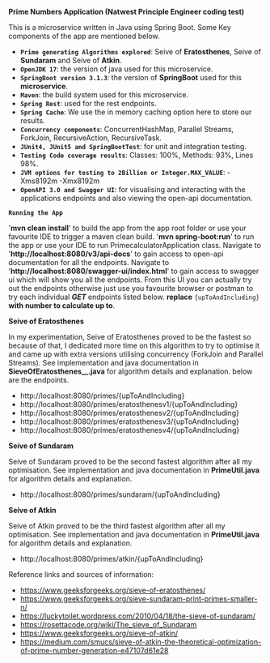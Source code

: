 **Prime Numbers Application (Natwest Principle Engineer coding test)**

This is a microservice written in Java using Spring Boot. Some Key components of the app are mentioned below.

* **`Prime generating Algorithms explored`**: Seive of **Eratosthenes**, Seive of **Sundaram** and Seive of **Atkin**.
* **`OpenJDK 17`**: the version of java used for this microservice.
* **`SpringBoot version 3.1.3`**: the version of **SpringBoot** used for this **microservice**.
* **`Maven`**: the build system used for this microservice.
* **`Spring Rest`**: used for the rest endpoints.
* **`Spring Cache`**: We use the in memory caching option here to store our results.
* **`Concurrency components`**: ConcurrentHashMap, Parallel Streams, ForkJoin, RecursiveAction, RecursiveTask.
* **`JUnit4, JUnit5 and SpringBootTest`**: for unit and integration testing.
* **`Testing Code coverage results`**: Classes: 100%, Methods: 93%, Lines 98%.
* **`JVM options for testing to 2Billion or Integer.MAX_VALUE`**: -Xms8192m -Xmx8192m
* **`OpenAPI 3.0 and Swagger UI`**: for visualising and interacting with the applications endpoints and also viewing the open-api documentation.

**`Running the App`**

'**mvn clean install**' to build the app from the app root folder or use your favourite IDE to trigger a maven clean build.
'**mvn spring-boot:run**' to run the app or use your IDE to run PrimecalculatorApplication class.
Navigate to '**http://localhost:8080/v3/api-docs**' to gain access to open-api documentation for all the endpoints.
Navigate to '**http://localhost:8080/swagger-ui/index.html**' to gain access to swagger ui which will show you all the endpoints. From this UI you can actually try out the endpoints otherwise just use you favourite browser or postman to try each individual **_GET_** endpoints listed below. **replace** `{upToAndIncluding}` **with number to calculate up to**.

**Seive of Eratosthenes**

In my experimentation, Seive of Eratosthenes proved to be the fastest so because of that, I dedicated more time on this algorithm to try to optimise it and came up with extra versions utilising concurrency (ForkJoin and Parallel Streams). See implementation and java documentation in **SieveOfEratosthenes__.java** for algorithm details and explanation. below are the endpoints.
* http://localhost:8080/primes/{upToAndIncluding}
* http://localhost:8080/primes/eratosthenesv1/{upToAndIncluding}
* http://localhost:8080/primes/eratosthenesv2/{upToAndIncluding}
* http://localhost:8080/primes/eratosthenesv3/{upToAndIncluding}
* http://localhost:8080/primes/eratosthenesv4/{upToAndIncluding} 

**Seive of Sundaram**

Seive of Sundaram proved to be the second fastest algorithm after all my optimisation. See implementation and java documentation in **PrimeUtil.java** for algorithm details and explanation.
* http://localhost:8080/primes/sundaram/{upToAndIncluding}

**Seive of Atkin**

Seive of Atkin proved to be the third fastest algorithm after all my optimisation. See implementation and java documentation in **PrimeUtil.java** for algorithm details and explanation.
* http://localhost:8080/primes/atkin/{upToAndIncluding}

Reference links and sources of information:

* https://www.geeksforgeeks.org/sieve-of-eratosthenes/
* https://www.geeksforgeeks.org/sieve-sundaram-print-primes-smaller-n/
* https://luckytoilet.wordpress.com/2010/04/18/the-sieve-of-sundaram/
* https://rosettacode.org/wiki/The_sieve_of_Sundaram
* https://www.geeksforgeeks.org/sieve-of-atkin/
* https://medium.com/smucs/sieve-of-atkin-the-theoretical-optimization-of-prime-number-generation-e47107d61e28
